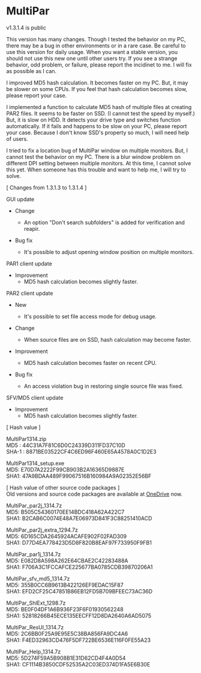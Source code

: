 # MultiPar

v1.3.1.4 is public

 This version has many changes. 
Though I tested the behavior on my PC, 
there may be a bug in other environments or in a rare case. 
Be careful to use this version for daily usage. 
When you want a stable version, 
you should not use this new one until other users try. 
If you see a strange behavior, odd problem, or failure, 
please report the incidinet to me. 
I will fix as possible as I can. 

 I improved MD5 hash calculation. 
It becomes faster on my PC. 
But, it may be slower on some CPUs. 
If you feel that hash calculation becomes slow, 
please report your case. 

 I implemented a function to calculate MD5 hash of multiple files at creating PAR2 files. 
It seems to be faster on SSD. (I cannot test the speed by myself.) 
But, it is slow on HDD. 
It detects your drive type and switches function automatically. 
If it fails and happens to be slow on your PC, 
please report your case. 
Because I don't know SSD's property so much, I will need help of users. 

 I tried to fix a location bug of MultiPar window on multiple monitors. 
But, I cannot test the behavior on my PC. 
There is a blur window problem on different DPI setting between multiple monitors. 
At this time, I cannot solve this yet. 
When someone has this trouble and want to help me, I will try to solve. 


[ Changes from 1.3.1.3 to 1.3.1.4 ]  

GUI update  
- Change  
  - An option "Don't search subfolders" is added for verification and reapir.  

- Bug fix  
  - It's possible to adjust opening window position on multiple monitors.  

PAR1 client update  
- Improvement  
  - MD5 hash calculation becomes slightly faster.  

PAR2 client update  
- New  
  - It's possible to set file access mode for debug usage.  

- Change  
  - When source files are on SSD, hash calculation may become faster.  

- Improvement  
  - MD5 hash calculation becomes faster on recent CPU.  

- Bug fix  
  - An access violation bug in restoring single source file was fixed.  

SFV/MD5 client update  
- Improvement  
  - MD5 hash calculation becomes slightly faster.  


[ Hash value ]  

MultiPar1314.zip  
MD5 : 44C31A7F81C6D0C24339D311FD37C10D  
SHA-1 : 8871BE03522CF4C6ED96F460E65A4578A0C1D2E3  

MultiPar1314_setup.exe  
MD5: E70D7A2222F99CB903B2A16365D9887E  
SHA1: 47A9BDAA489F99067516B160984A9A02352E56BF  


[ Hash value of other source code packages ]  
 Old versions and source code packages are available at [OneDrive](https://1drv.ms/u/s!AtGhNMUyvbWOaSo1n_R8awJ_hg0?e=4V0gXu) now.  

MultiPar_par2j_1314.7z  
MD5: B505C54360170EE14BDC418A62A422C7  
SHA1: B2CAB6C0074E48A7E06973D841F3C88251410ACD  

MultiPar_par2j_extra_1294.7z  
MD5: 6D165CDA2645924ACAFE902F02FAD309  
SHA1: D77D4EA778423D5D8F820B8EAF97F733950F9FB1  

MultiPar_par1j_1314.7z  
MD5: E082D8A598A262E64CBAE2C42283488A  
SHA1: F706A3C1FCCAFCE225677BA0785CDB39870206A1  

MultiPar_sfv_md5_1314.7z  
MD5: 355B0CC6B9613B422126EF9EDAC15F87  
SHA1: EFD2CF25C47851B86EB12FD5B709BFEEC73AC36D  

MultiPar_ShlExt_1298.7z  
MD5: BE0F04DF1A6B936F23F6F01930562248  
SHA1: 52818266B45ECE135EECFF12D8DA2640A6AD5075  

MultiPar_ResUI_1314.7z  
MD5: 2C6BB0F25A9E95E5C38BA856FA9DC4A6  
SHA1: F4ED32963CD476F5DF722BE6536E116F0FE55A23  

MultiPar_Help_1314.7z  
MD5: 5D274F59A5B908B1E31D62CD4F4A0D54  
SHA1: CF1114B3850CDF52535A2C03ED374D1FA5E6B30E  
